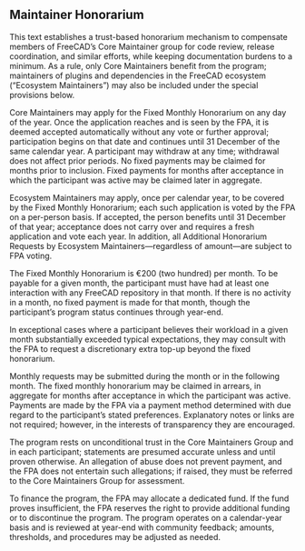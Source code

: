 ## Maintainer Honorarium

This text establishes a trust-based honorarium mechanism to compensate members of FreeCAD’s Core Maintainer group for code review, release coordination, and similar efforts, while keeping documentation burdens to a minimum. As a rule, only Core Maintainers benefit from the program; maintainers of plugins and dependencies in the FreeCAD ecosystem (“Ecosystem Maintainers”) may also be included under the special provisions below.

Core Maintainers may apply for the Fixed Monthly Honorarium on any day of the year. Once the application reaches and is seen by the FPA, it is deemed accepted automatically without any vote or further approval; participation begins on that date and continues until 31 December of the same calendar year. A participant may withdraw at any time; withdrawal does not affect prior periods. No fixed payments may be claimed for months prior to inclusion. Fixed payments for months after acceptance in which the participant was active may be claimed later in aggregate.

Ecosystem Maintainers may apply, once per calendar year, to be covered by the Fixed Monthly Honorarium; each such application is voted by the FPA on a per-person basis. If accepted, the person benefits until 31 December of that year; acceptance does not carry over and requires a fresh application and vote each year. In addition, all Additional Honorarium Requests by Ecosystem Maintainers—regardless of amount—are subject to FPA voting.

The Fixed Monthly Honorarium is €200 (two hundred) per month. To be payable for a given month, the participant must have had at least one interaction with any FreeCAD repository in that month. If there is no activity in a month, no fixed payment is made for that month, though the participant’s program status continues through year-end.

In exceptional cases where a participant believes their workload in a given month substantially exceeded typical expectations, they may consult with the FPA to request a discretionary extra top-up beyond the fixed honorarium.

Monthly requests may be submitted during the month or in the following month. The fixed monthly honorarium may be claimed in arrears, in aggregate for months after acceptance in which the participant was active. Payments are made by the FPA via a payment method determined with due regard to the participant’s stated preferences. Explanatory notes or links are not required; however, in the interests of transparency they are encouraged.

The program rests on unconditional trust in the Core Maintainers Group and in each participant; statements are presumed accurate unless and until proven otherwise. An allegation of abuse does not prevent payment, and the FPA does not entertain such allegations; if raised, they must be referred to the Core Maintainers Group for assessment.

To finance the program, the FPA may allocate a dedicated fund. If the fund proves insufficient, the FPA reserves the right to provide additional funding or to discontinue the program. The program operates on a calendar-year basis and is reviewed at year-end with community feedback; amounts, thresholds, and procedures may be adjusted as needed.
